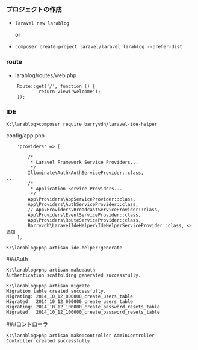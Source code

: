 ### プロジェクトの作成
 * ``` laravel new larablog ```
 
     or
 * ``` composer create-project laravel/laravel larablog --prefer-dist ```
 
### route
 * larablog/routes/web.php
``` 
    Route::get('/', function () {
            return view('welcome');
    });
``` 
### IDE

```
K:\larablog>composer require barryvdh/laravel-ide-helper
```

config/app.php
```
    'providers' => [

        /*
         * Laravel Framework Service Providers...
         */
        Illuminate\Auth\AuthServiceProvider::class,
...
        /*
         * Application Service Providers...
         */
        App\Providers\AppServiceProvider::class,
        App\Providers\AuthServiceProvider::class,
        // App\Providers\BroadcastServiceProvider::class,
        App\Providers\EventServiceProvider::class,
        App\Providers\RouteServiceProvider::class,
        Barryvdh\LaravelIdeHelper\IdeHelperServiceProvider::class, <- 追加
    ],
```

```
K:\larablog>php artisan ide-helper:generate

```
###Auth
```
K:\larablog>php artisan make:auth
Authentication scaffolding generated successfully.
```
```
K:\larablog>php artisan migrate
Migration table created successfully.
Migrating: 2014_10_12_000000_create_users_table
Migrated:  2014_10_12_000000_create_users_table
Migrating: 2014_10_12_100000_create_password_resets_table
Migrated:  2014_10_12_100000_create_password_resets_table
```

###コントローラ
```
K:\larablog>php artisan make:controller AdminController
Controller created successfully.
```
